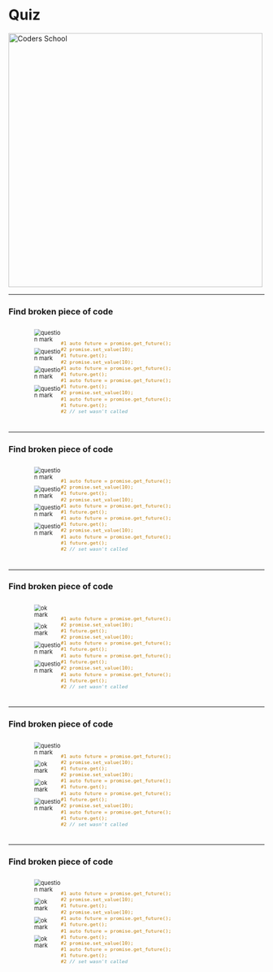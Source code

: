<!-- .slide: data-background="#111111" -->

# Quiz

<a href="https://coders.school">
    <img width="500" data-src="../coders_school_logo.png" alt="Coders School" class="plain">
</a>

___
<!-- .slide: data-transition="fade" -->

### Find broken piece of code

<div class="fragment fade-in" style="display: flex; transform: scale(0.8); margin-bottom: -50px;">

<div style="width: 13%;">

<img data-src="img/qmark.gif" alt="question mark" class="plain">

</div>

<div style="width: 87%;">

```c++

#1 auto future = promise.get_future();
#2 promise.set_value(10);
#1 future.get();

```

</div>

</div>

<div class="fragment fade-in" style="display: flex; transform: scale(0.8); margin-top: -50px; margin-bottom: -50px;">

<div style="width: 13%;">

<img data-src="img/qmark.gif" alt="question mark" class="plain">

</div>

<div style="width: 87%;">

```c++

#2 promise.set_value(10);
#1 auto future = promise.get_future();
#1 future.get();

```

</div>

</div>

<div class="fragment fade-in" style="display: flex; transform: scale(0.8); margin-top: -50px; margin-bottom: -50px;">

<div style="width: 13%;">

<img data-src="img/qmark.gif" alt="question mark" class="plain">

</div>

<div style="width: 87%;">

```c++

#1 auto future = promise.get_future();
#1 future.get();
#2 promise.set_value(10);

```

</div>

</div>

<div class="fragment fade-in" style="display: flex; transform: scale(0.8); margin-top: -50px;">

<div style="width: 13%;">

<img data-src="img/qmark.gif" alt="question mark" class="plain">

</div>

<div style="width: 87%;">

```c++

#1 auto future = promise.get_future();
#1 future.get();
#2 // set wasn't called

```

</div>

</div>

___
<!-- .slide: data-transition="fade" -->

### Find broken piece of code

<div style="display: flex; transform: scale(0.8); margin-bottom: -50px;">

<div style="width: 13%;">

<img data-src="img/ok-icon-9.png" alt="question mark" class="plain">

</div>

<div style="width: 87%;">

```c++

#1 auto future = promise.get_future();
#2 promise.set_value(10);
#1 future.get();

```

</div>

</div>

<div style="display: flex; transform: scale(0.8); margin-top: -50px; margin-bottom: -50px;">

<div style="width: 13%;">

<img data-src="img/qmark.gif" alt="question mark" class="plain">

</div>

<div style="width: 87%;">

```c++

#2 promise.set_value(10);
#1 auto future = promise.get_future();
#1 future.get();

```

</div>

</div>

<div style="display: flex; transform: scale(0.8); margin-top: -50px; margin-bottom: -50px;">

<div style="width: 13%;">

<img data-src="img/qmark.gif" alt="question mark" class="plain">

</div>

<div style="width: 87%;">

```c++

#1 auto future = promise.get_future();
#1 future.get();
#2 promise.set_value(10);

```

</div>

</div>

<div style="display: flex; transform: scale(0.8); margin-top: -50px;">

<div style="width: 13%;">

<img data-src="img/qmark.gif" alt="question mark" class="plain">

</div>

<div style="width: 87%;">

```c++

#1 auto future = promise.get_future();
#1 future.get();
#2 // set wasn't called

```

</div>

</div>

___
<!-- .slide: data-transition="fade" -->

### Find broken piece of code

<div style="display: flex; transform: scale(0.8); margin-bottom: -50px;">

<div style="width: 13%;">

<img data-src="img/ok-icon-9.png" alt="ok mark" class="plain">

</div>

<div style="width: 87%;">

```c++

#1 auto future = promise.get_future();
#2 promise.set_value(10);
#1 future.get();

```

</div>

</div>

<div style="display: flex; transform: scale(0.8); margin-top: -50px; margin-bottom: -50px;">

<div style="width: 13%;">

<img data-src="img/ok-icon-9.png" alt="ok mark" class="plain">

</div>

<div style="width: 87%;">

```c++

#2 promise.set_value(10);
#1 auto future = promise.get_future();
#1 future.get();

```

</div>

</div>

<div style="display: flex; transform: scale(0.8); margin-top: -50px; margin-bottom: -50px;">

<div style="width: 13%;">

<img data-src="img/qmark.gif" alt="question mark" class="plain">

</div>

<div style="width: 87%;">

```c++

#1 auto future = promise.get_future();
#1 future.get();
#2 promise.set_value(10);

```

</div>

</div>

<div style="display: flex; transform: scale(0.8); margin-top: -50px;">

<div style="width: 13%;">

<img data-src="img/qmark.gif" alt="question mark" class="plain">

</div>

<div style="width: 87%;">

```c++

#1 auto future = promise.get_future();
#1 future.get();
#2 // set wasn't called

```

</div>

</div>

___
<!-- .slide: data-transition="fade" -->

### Find broken piece of code

<div style="display: flex; transform: scale(0.8); margin-bottom: -50px;">

<div style="width: 13%;">

<img data-src="img/ok-icon-9.png" alt="question mark" class="plain">

</div>

<div style="width: 87%;">

```c++

#1 auto future = promise.get_future();
#2 promise.set_value(10);
#1 future.get();

```

</div>

</div>

<div style="display: flex; transform: scale(0.8); margin-top: -50px; margin-bottom: -50px;">

<div style="width: 13%;">

<img data-src="img/ok-icon-9.png" alt="ok mark" class="plain">

</div>

<div style="width: 87%;">

```c++

#2 promise.set_value(10);
#1 auto future = promise.get_future();
#1 future.get();

```

</div>

</div>

<div style="display: flex; transform: scale(0.8); margin-top: -50px; margin-bottom: -50px;">

<div style="width: 13%;">

<img data-src="img/ok-icon-9.png" alt="ok mark" class="plain">

</div>

<div style="width: 87%;">

```c++

#1 auto future = promise.get_future();
#1 future.get();
#2 promise.set_value(10);

```

</div>

</div>

<div style="display: flex; transform: scale(0.8); margin-top: -50px;">

<div style="width: 13%;">

<img data-src="img/qmark.gif" alt="question mark" class="plain">

</div>

<div style="width: 87%;">

```c++

#1 auto future = promise.get_future();
#1 future.get();
#2 // set wasn't called

```

</div>

</div>

___
<!-- .slide: data-transition="fade" -->

### Find broken piece of code

<div style="display: flex; transform: scale(0.8); margin-bottom: -50px;">

<div style="width: 13%;">

<img data-src="img/ok-icon-9.png" alt="question mark" class="plain">

</div>

<div style="width: 87%;">

```c++

#1 auto future = promise.get_future();
#2 promise.set_value(10);
#1 future.get();

```

</div>

</div>

<div style="display: flex; transform: scale(0.8); margin-top: -50px; margin-bottom: -50px;">

<div style="width: 13%;">

<img data-src="img/ok-icon-9.png" alt="ok mark" class="plain">

</div>

<div style="width: 87%;">

```c++

#2 promise.set_value(10);
#1 auto future = promise.get_future();
#1 future.get();

```

</div>

</div>

<div style="display: flex; transform: scale(0.8); margin-top: -50px; margin-bottom: -50px;">

<div style="width: 13%;">

<img data-src="img/ok-icon-9.png" alt="ok mark" class="plain">

</div>

<div style="width: 87%;">

```c++

#1 auto future = promise.get_future();
#1 future.get();
#2 promise.set_value(10);

```

</div>

</div>

<div style="display: flex; transform: scale(0.8); margin-top: -50px;">

<div style="width: 13%;">

<img data-src="img/ok-icon-9.png" alt="ok mark" class="plain">

</div>

<div style="width: 87%;">

```c++

#1 auto future = promise.get_future();
#1 future.get();
#2 // set wasn't called

```

</div>

</div>

